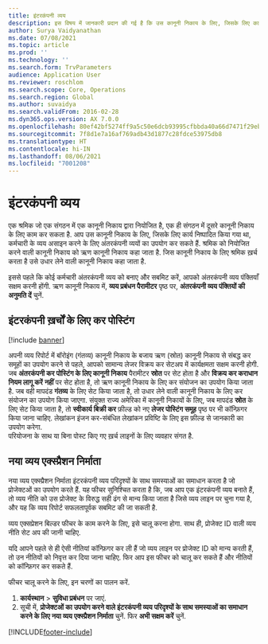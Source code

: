 ```yaml
---
title: इंटरकंपनी व्यय
description: इस विषय में जानकारी प्रदान की गई है कि उस कानूनी निकाय के लिए, जिसके लिए कार्य निष्पादित किया गया था, कर्मचारी के व्यय असाइन करने के लिए अंतरकंपनी व्ययों का कैसे उपयोग करें.
author: Surya Vaidyanathan
ms.date: 07/08/2021
ms.topic: article
ms.prod: ''
ms.technology: ''
ms.search.form: TrvParameters
audience: Application User
ms.reviewer: roschlom
ms.search.scope: Core, Operations
ms.search.region: Global
ms.author: suvaidya
ms.search.validFrom: 2016-02-28
ms.dyn365.ops.version: AX 7.0.0
ms.openlocfilehash: 80ef42bf5274ff9a5c50e6dcb93995cfbbda40a66d7471f29ebf056086320640
ms.sourcegitcommit: 7f8d1e7a16af769adb43d1877c28fdce53975db8
ms.translationtype: HT
ms.contentlocale: hi-IN
ms.lasthandoff: 08/06/2021
ms.locfileid: "7001208"
---
```

# <a name="intercompany-expenses"></a>इंटरकंपनी व्यय

एक श्रमिक जो एक संगठन में एक कानूनी निकाय द्वारा नियोजित है, एक ही संगठन में दूसरे कानूनी निकाय के लिए काम कर सकता है. आप उस कानूनी निकाय के लिए, जिसके लिए कार्य निष्पादित किया गया था, कर्मचारी के व्यय असाइन करने के लिए अंतरकंपनी व्ययों का उपयोग कर सकते हैं. श्रमिक को नियोजित करने वाली कानूनी निकाय को ऋण कानूनी निकाय कहा जाता है. जिस कानूनी निकाय के लिए श्रमिक ख़र्च करता है उसे उधार लेने वाली कानूनी निकाय कहा जाता है. 

इससे पहले कि कोई कर्मचारी अंतरकंपनी व्यय को बनाए और सबमिट करें, आपको अंतरकंपनी व्यय पंक्तियाँ सक्षम करनी होंगी. ऋण कानूनी निकाय में, **व्यय प्रबंधन पैरामीटर** पृष्ठ पर, **अंतरकंपनी व्यय पंक्तियों की अनुमति दें** चुनें. 

## <a name="tax-posting-for-intercompany-expenses"></a>इंटरकंपनी ख़र्चों के लिए कर पोस्टिंग

[!include [banner](../includes/banner.md)]

अपनी व्यय रिपोर्ट में बॉरोइंग (गंतव्य) कानूनी निकाय के बजाय ऋण (स्रोत) कानूनी निकाय से संबद्ध कर समूहों का उपयोग करने से पहले, आपको सामान्य लेजर विक्रय कर सेटअप में कार्यक्षमता सक्षम करनी होगी. जब **अंतरकंपनी कर पोस्टिंग के लिए कानूनी निकाय** पैरामीटर **स्रोत** पर सेट होता है और **विक्रय कर कराधान नियम लागू करें** **नहीं** पर सेट होता है, तो ऋण कानूनी निकाय के लिए कर संयोजन का उपयोग किया जाता है. जब वही मापदंड **गंतव्य** के लिए सेट किया जाता है, तो उधार लेने वाली कानूनी निकाय के लिए कर संयोजन का उपयोग किया जाएगा. संयुक्त राज्य अमेरिका में कानूनी निकायों के लिए, जब मापदंड **स्रोत** के लिए सेट किया जाता है, तो **स्वीकार्य बिक्री कर** फ़ील्ड को नए **लेजर पोस्टिंग समूह** पृष्ठ पर भी कॉन्फ़िगर किया जाना चाहिए. लेखांकन इंजन कर-संबंधित लेखांकन प्रविष्टि के लिए इस फ़ील्ड से जानकारी का उपयोग करेगा.   
परियोजना के साथ या बिना पोस्ट किए गए ख़र्च लाइनों के लिए व्यवहार संगत है.  

## <a name="new-expense-expression-builder"></a>नया व्यय एक्स्प्रैशन निर्माता

नया व्यय एक्स्प्रैशन निर्माता इंटरकंपनी व्यय परिदृश्यों के साथ समस्याओं का समाधान करता है जो प्रोजेक्टओं का उपयोग करते हैं. यह फीचर सुनिश्चित करता है कि, जब आप एक इंटरकंपनी व्यय बनाते हैं, तो व्यय नीति को उस प्रोजेक्ट के विरुद्ध सही ढंग से मान्य किया जाता है जिसे व्यय लाइन पर चुना गया है, और यह कि व्यय रिपोर्ट सफलतापूर्वक सबमिट की जा सकती है.

व्यय एक्सप्रेशन बिल्डर फीचर के काम करने के लिए, इसे चालू करना होगा. साथ ही, प्रोजेक्ट ID वाली व्यय नीति सेट अप की जानी चाहिए.

यदि आपने पहले से ही ऐसी नीतियां कॉन्फ़िगर कर ली हैं जो व्यय लाइन पर प्रोजेक्ट ID को मान्य करती हैं, तो उन नीतियों को निवृत्त कर दिया जाना चाहिए. फिर आप इस फीचर को चालू कर सकते हैं और नीतियों को कॉन्फ़िगर कर सकते हैं.

फीचर चालू करने के लिए, इन चरणों का पालन करें.

1. **कार्यस्थान** \> **सुविधा प्रबंधन** पर जाएं.
2. सूची में, **प्रोजेक्टओं का उपयोग करने वाले इंटरकंपनी व्यय परिदृश्यों के साथ समस्याओं का समाधान करने के लिए नया व्यय एक्स्प्रैशन निर्माता** चुनें. फिर **अभी सक्षम करें** चुनें.

[!INCLUDE[footer-include](../includes/footer-banner.md)]
